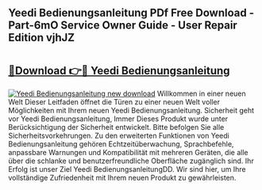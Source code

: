## Yeedi Bedienungsanleitung PDf Free Download - Part-6mO Service Owner Guide - User Repair Edition vjhJZ

# <h2><a href="http://df641ox.blite.top/?on=Yeedi+Bedienungsanleitung">🔗Download 👉🔴 Yeedi Bedienungsanleitung</a></h2>

[![Yeedi Bedienungsanleitung new download](https://i.imgur.com/lujVjoI.png)](http://df641ox.blite.top/?on=Yeedi+Bedienungsanleitung)
Willkommen in einer neuen Welt Dieser Leitfaden öffnet die Türen zu einer neuen Welt voller Möglichkeiten mit Ihrem neuen Yeedi Bedienungsanleitung. Sicherheit geht vor Yeedi Bedienungsanleitung, Immer Dieses Produkt wurde unter Berücksichtigung der Sicherheit entwickelt. Bitte befolgen Sie alle Sicherheitsvorkehrungen. Zu den erweiterten Funktionen von Yeedi Bedienungsanleitung gehören Echtzeitüberwachung, Sprachbefehle, anpassbare Warnungen und Kompatibilität mit mehreren Geräten, die alle über die schlanke und benutzerfreundliche Oberfläche zugänglich sind. Ihr Erfolg ist unser Ziel Yeedi BedienungsanleitungDD. Wir sind hier, um Ihre vollständige Zufriedenheit mit Ihrem neuen Produkt zu gewährleisten.
